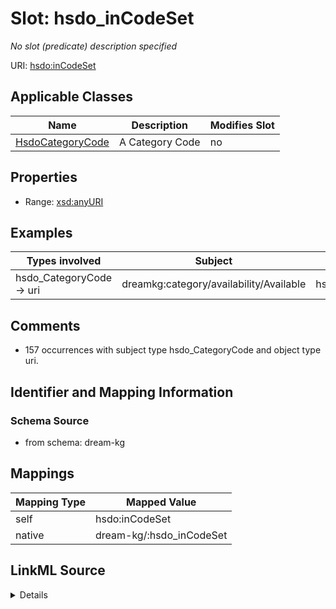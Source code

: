 

# Slot: hsdo_inCodeSet


_No slot (predicate) description specified_





URI: [hsdo:inCodeSet](http://schema.org/inCodeSet)



<!-- no inheritance hierarchy -->





## Applicable Classes

| Name | Description | Modifies Slot |
| --- | --- | --- |
| [HsdoCategoryCode](../classes/HsdoCategoryCode.md) | A Category Code |  no  |







## Properties

* Range: [xsd:anyURI](xsd:anyURI)






## Examples

| Types involved | Subject | Predicate | Object |
| --- | --- | --- | --- |
| hsdo_CategoryCode → uri | dreamkg:category/availability/Available | hsdo:inCodeSet | dreamkg:__CategoryCodeSet_Availability |


## Comments

* 157 occurrences with subject type hsdo_CategoryCode and object type uri.

## Identifier and Mapping Information







### Schema Source


* from schema: dream-kg




## Mappings

| Mapping Type | Mapped Value |
| ---  | ---  |
| self | hsdo:inCodeSet |
| native | dream-kg/:hsdo_inCodeSet |




## LinkML Source

<details>
```yaml
name: hsdo_inCodeSet
description: No slot (predicate) description specified
comments:
- 157 occurrences with subject type hsdo_CategoryCode and object type uri.
examples:
- description: hsdo_CategoryCode → uri
  object:
    example_object: dreamkg:__CategoryCodeSet_Availability
    example_object_type: uri
    example_predicate: hsdo:inCodeSet
    example_subject: dreamkg:category/availability/Available
    example_subject_type: hsdo_CategoryCode
from_schema: dream-kg
rank: 1000
slot_uri: hsdo:inCodeSet
alias: hsdo_inCodeSet
domain_of:
- hsdo_CategoryCode
range: uri

```
</details>
